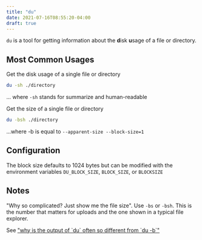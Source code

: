 ```yaml
---
title: "du"
date: 2021-07-16T08:55:20-04:00
draft: true
---
```


`du` is a tool for getting information about the **d**isk **u**sage
of a file or directory.

## Most Common Usages

Get the disk usage of a single file or directory

```sh
du -sh ./directory
```

... where `-sh` stands for summarize and human-readable

Get the size of a single file or directory

```sh
du -bsh ./directory
```

...where -b is equal to `--apparent-size --block-size=1`

## Configuration

The block size defaults to 1024 bytes but can be modified with the
environment variables `DU_BLOCK_SIZE`, `BLOCK_SIZE`, or `BLOCKSIZE`

## Notes

"Why so complicated? Just show me the file size". Use `-bs` or `-bsh`. This
is the number that matters for uploads and the one shown in a typical file explorer.

See ["why is the output of \`du\` often so different from \`du -b\`"](https://stackoverflow.com/questions/5694741/why-is-the-output-of-du-often-so-different-from-du-b/5694854#5694854)

